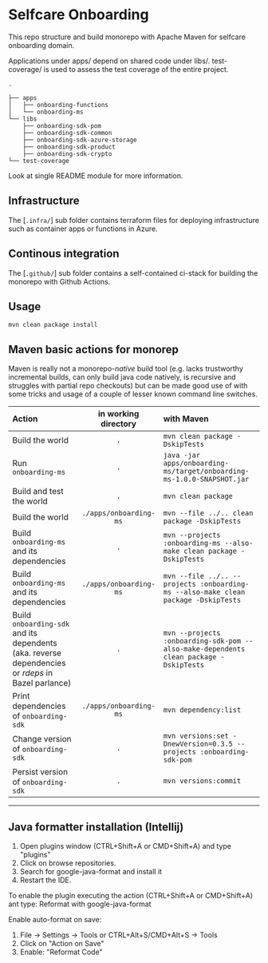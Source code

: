# Selfcare Onboarding

This repo structure and build monorepo with Apache Maven for selfcare onboarding domain.

Applications under apps/ depend on shared code under libs/. test-coverage/ is used to assess the test coverage of the entire project.


```
.

├── apps
│   ├── onboarding-functions
│   └── onboarding-ms
└── libs
    ├── onboarding-sdk-pom
    ├── onboarding-sdk-common
    ├── onboarding-sdk-azure-storage
    ├── onboarding-sdk-product
    ├── onboarding-sdk-crypto
└── test-coverage
```

Look at single README module for more information.

## Infrastructure

The [`.infra/`] sub folder contains terraform files for deploying infrastructure such as container apps or functions in Azure.


## Continous integration

The [`.github/`] sub folder contains a self-contained ci-stack for building the monorepo with Github Actions.

## Usage

```shell script
mvn clean package install
```

## Maven basic actions for monorep

Maven is really not a monorepo-*native* build tool (e.g. lacks
trustworthy incremental builds, can only build java code natively, is recursive and
struggles with partial repo checkouts) but can be made good use of with some tricks
and usage of a couple of lesser known command line switches.

| Action                                                                                             |  in working directory  | with Maven                                                                            |
|:---------------------------------------------------------------------------------------------------|:----------------------:|:--------------------------------------------------------------------------------------|
| Build the world                                                                                    |          `.`           | `mvn clean package -DskipTests`                                                       |
| Run `onboarding-ms`                                                                                |          `.`           | `java -jar apps/onboarding-ms/target/onboarding-ms-1.0.0-SNAPSHOT.jar`                |
| Build and test the world                                                                           |     `.`                | `mvn clean package`                                                                   |
| Build the world                                                                                    | `./apps/onboarding-ms` | `mvn --file ../.. clean package -DskipTests`                                          |
| Build `onboarding-ms` and its dependencies                                                         |          `.`           | `mvn --projects :onboarding-ms --also-make clean package -DskipTests`                 |
| Build `onboarding-ms` and its dependencies                                                         | `./apps/onboarding-ms` | `mvn --file ../.. --projects :onboarding-ms --also-make clean package -DskipTests`    |
| Build `onboarding-sdk` and its dependents (aka. reverse dependencies or *rdeps* in Bazel parlance) |          `.`           | `mvn --projects :onboarding-sdk-pom --also-make-dependents clean package -DskipTests` |
| Print dependencies of `onboarding-sdk`                                                             | `./apps/onboarding-ms` | `mvn dependency:list`                                                                 |
| Change version  of `onboarding-sdk`                                                             | `.` | `mvn versions:set -DnewVersion=0.3.5 --projects :onboarding-sdk-pom  `                |
| Persist version  of `onboarding-sdk`                                                             | `.` | `mvn versions:commit   `                                                              |

-----

## Java formatter installation (Intellij)

1. Open plugins window (CTRL+Shift+A or CMD+Shift+A) and type "plugins"
2. Click on browse repositories.
3. Search for google-java-format and install it
4. Restart the IDE.

To enable the plugin executing the action (CTRL+Shift+A or CMD+Shift+A) ant type: Reformat with google-java-format

Enable auto-format on save:

1. File -> Settings -> Tools or CTRL+Alt+S/CMD+Alt+S -> Tools
2. Click on "Action on Save"
3. Enable: "Reformat Code"